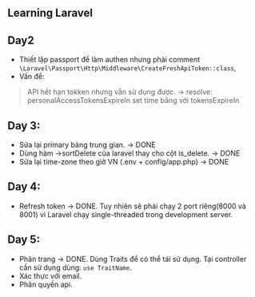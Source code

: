## Learning Laravel

## Day2
- Thiết lập passport để làm authen nhưng phải comment `\Laravel\Passport\Http\Middleware\CreateFreshApiToken::class`,
- Vấn đề: 
> API hết hạn tokken nhưng vẫn sử dụng được. -> resolve: personalAccessTokensExpireIn set time bằng với tokensExpireIn

## Day 3:
- Sửa lại primary bảng trung gian. -> DONE
- Dùng hàm ->sortDelete của laravel thay cho cột is_delete. -> DONE
- Sửa lại time-zone theo giờ VN (.env + config/app.php) -> DONE

## Day 4:
- Refresh token -> DONE. Tuy nhiên sẽ phải chạy 2 port riêng(8000 và 8001) vì Laravel chạy single-threaded trong development server.

## Day 5:
- Phân trang -> DONE. Dùng Traits để có thể tái sử dụng. Tại controller cần sử dụng dùng: `use TraitName`.
- Xác thực với email.
- Phân quyền api.
